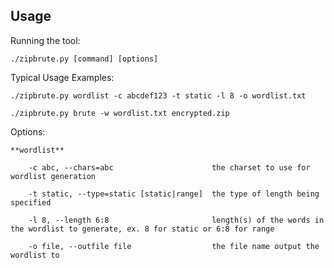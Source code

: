 ## Usage ##

Running the tool:
    
    ./zipbrute.py [command] [options]

Typical Usage Examples:

    ./zipbrute.py wordlist -c abcdef123 -t static -l 8 -o wordlist.txt

    ./zipbrute.py brute -w wordlist.txt encrypted.zip

Options:


    **wordlist**

        -c abc, --chars=abc                      the charset to use for wordlist generation

        -t static, --type=static [static|range]  the type of length being specified

        -l 8, --length 6:8                       length(s) of the words in the wordlist to generate, ex. 8 for static or 6:8 for range

        -o file, --outfile file                  the file name output the wordlist to
